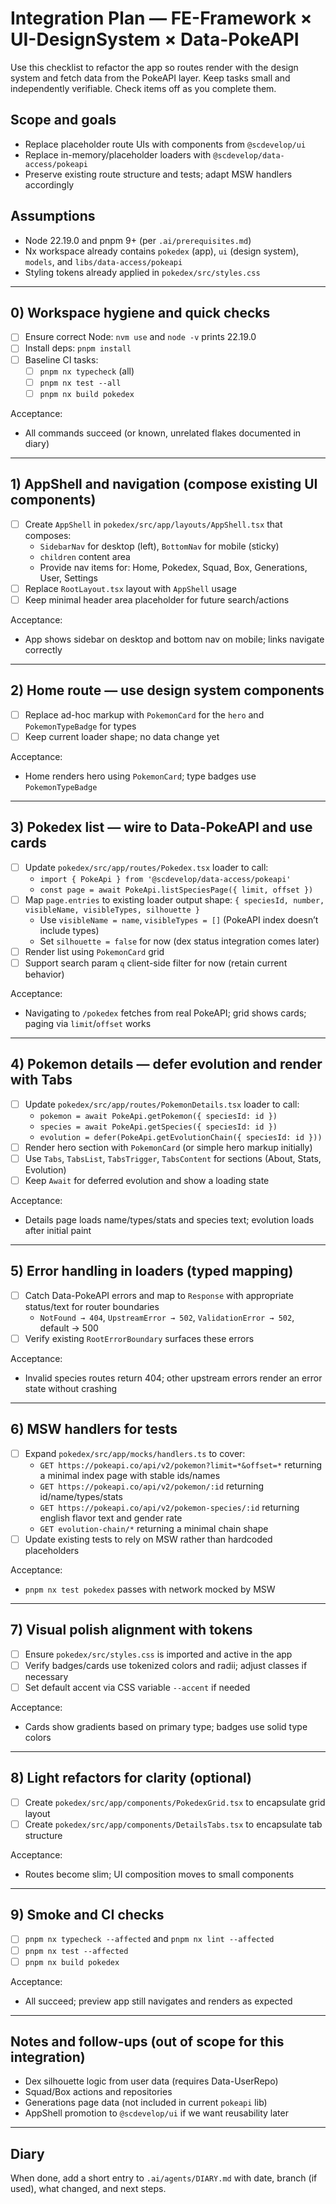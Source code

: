 # Integration Plan — FE-Framework × UI-DesignSystem × Data-PokeAPI

Use this checklist to refactor the app so routes render with the design system and fetch data from the PokeAPI layer. Keep tasks small and independently verifiable. Check items off as you complete them.

## Scope and goals
- Replace placeholder route UIs with components from `@scdevelop/ui`
- Replace in-memory/placeholder loaders with `@scdevelop/data-access/pokeapi`
- Preserve existing route structure and tests; adapt MSW handlers accordingly

## Assumptions
- Node 22.19.0 and pnpm 9+ (per `.ai/prerequisites.md`)
- Nx workspace already contains `pokedex` (app), `ui` (design system), `models`, and `libs/data-access/pokeapi`
- Styling tokens already applied in `pokedex/src/styles.css`

---

## 0) Workspace hygiene and quick checks
- [ ] Ensure correct Node: `nvm use` and `node -v` prints 22.19.0
- [ ] Install deps: `pnpm install`
- [ ] Baseline CI tasks:
  - [ ] `pnpm nx typecheck` (all)
  - [ ] `pnpm nx test --all`
  - [ ] `pnpm nx build pokedex`

Acceptance:
- All commands succeed (or known, unrelated flakes documented in diary)

---

## 1) AppShell and navigation (compose existing UI components)
- [ ] Create `AppShell` in `pokedex/src/app/layouts/AppShell.tsx` that composes:
  - `SidebarNav` for desktop (left), `BottomNav` for mobile (sticky)
  - `children` content area
  - Provide nav items for: Home, Pokedex, Squad, Box, Generations, User, Settings
- [ ] Replace `RootLayout.tsx` layout with `AppShell` usage
- [ ] Keep minimal header area placeholder for future search/actions

Acceptance:
- App shows sidebar on desktop and bottom nav on mobile; links navigate correctly

---

## 2) Home route — use design system components
- [ ] Replace ad-hoc markup with `PokemonCard` for the `hero` and `PokemonTypeBadge` for types
- [ ] Keep current loader shape; no data change yet

Acceptance:
- Home renders hero using `PokemonCard`; type badges use `PokemonTypeBadge`

---

## 3) Pokedex list — wire to Data-PokeAPI and use cards
- [ ] Update `pokedex/src/app/routes/Pokedex.tsx` loader to call:
  - `import { PokeApi } from '@scdevelop/data-access/pokeapi'`
  - `const page = await PokeApi.listSpeciesPage({ limit, offset })`
- [ ] Map `page.entries` to existing loader output shape: `{ speciesId, number, visibleName, visibleTypes, silhouette }`
  - Use `visibleName = name`, `visibleTypes = []` (PokeAPI index doesn’t include types)
  - Set `silhouette = false` for now (dex status integration comes later)
- [ ] Render list using `PokemonCard` grid
- [ ] Support search param `q` client-side filter for now (retain current behavior)

Acceptance:
- Navigating to `/pokedex` fetches from real PokeAPI; grid shows cards; paging via `limit`/`offset` works

---

## 4) Pokemon details — defer evolution and render with Tabs
- [ ] Update `pokedex/src/app/routes/PokemonDetails.tsx` loader to call:
  - `pokemon = await PokeApi.getPokemon({ speciesId: id })`
  - `species = await PokeApi.getSpecies({ speciesId: id })`
  - `evolution = defer(PokeApi.getEvolutionChain({ speciesId: id }))`
- [ ] Render hero section with `PokemonCard` (or simple hero markup initially)
- [ ] Use `Tabs`, `TabsList`, `TabsTrigger`, `TabsContent` for sections (About, Stats, Evolution)
- [ ] Keep `Await` for deferred evolution and show a loading state

Acceptance:
- Details page loads name/types/stats and species text; evolution loads after initial paint

---

## 5) Error handling in loaders (typed mapping)
- [ ] Catch Data-PokeAPI errors and map to `Response` with appropriate status/text for router boundaries
  - `NotFound → 404`, `UpstreamError → 502`, `ValidationError → 502`, default → 500
- [ ] Verify existing `RootErrorBoundary` surfaces these errors

Acceptance:
- Invalid species routes return 404; other upstream errors render an error state without crashing

---

## 6) MSW handlers for tests
- [ ] Expand `pokedex/src/app/mocks/handlers.ts` to cover:
  - `GET https://pokeapi.co/api/v2/pokemon?limit=*&offset=*` returning a minimal index page with stable ids/names
  - `GET https://pokeapi.co/api/v2/pokemon/:id` returning id/name/types/stats
  - `GET https://pokeapi.co/api/v2/pokemon-species/:id` returning english flavor text and gender rate
  - `GET evolution-chain/*` returning a minimal chain shape
- [ ] Update existing tests to rely on MSW rather than hardcoded placeholders

Acceptance:
- `pnpm nx test pokedex` passes with network mocked by MSW

---

## 7) Visual polish alignment with tokens
- [ ] Ensure `pokedex/src/styles.css` is imported and active in the app
- [ ] Verify badges/cards use tokenized colors and radii; adjust classes if necessary
- [ ] Set default accent via CSS variable `--accent` if needed

Acceptance:
- Cards show gradients based on primary type; badges use solid type colors

---

## 8) Light refactors for clarity (optional)
- [ ] Create `pokedex/src/app/components/PokedexGrid.tsx` to encapsulate grid layout
- [ ] Create `pokedex/src/app/components/DetailsTabs.tsx` to encapsulate tab structure

Acceptance:
- Routes become slim; UI composition moves to small components

---

## 9) Smoke and CI checks
- [ ] `pnpm nx typecheck --affected` and `pnpm nx lint --affected`
- [ ] `pnpm nx test --affected`
- [ ] `pnpm nx build pokedex`

Acceptance:
- All succeed; preview app still navigates and renders as expected

---

## Notes and follow-ups (out of scope for this integration)
- Dex silhouette logic from user data (requires Data-UserRepo)
- Squad/Box actions and repositories
- Generations page data (not included in current `pokeapi` lib)
- AppShell promotion to `@scdevelop/ui` if we want reusability later

---

## Diary
When done, add a short entry to `.ai/agents/DIARY.md` with date, branch (if used), what changed, and next steps.
